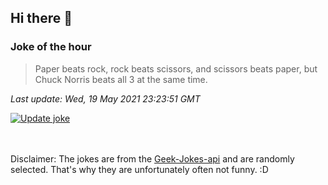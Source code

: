 ## Hi there 👋

### Joke of the hour
<!-- joke -->
>Paper beats rock, rock beats scissors, and scissors beats paper, but Chuck Norris beats all 3 at the same time.
<!-- /joke -->

*Last update: Wed, 19 May 2021 23:23:51 GMT*

[![Update joke](https://github.com/nclskfm/nclskfm/actions/workflows/joke.yml/badge.svg)](https://github.com/nclskfm/nclskfm/actions/workflows/joke.yml)

<br><br>
Disclaimer: The jokes are from the [Geek-Jokes-api](https://github.com/sameerkumar18/geek-joke-api) and are randomly selected. That's why they are unfortunately often not funny. :D
